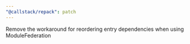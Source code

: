 ```yaml
---
"@callstack/repack": patch
---
```


Remove the workaround for reordering entry dependencies when using ModuleFederation
